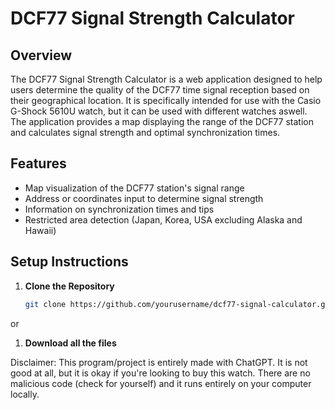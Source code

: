 # DCF77 Signal Strength Calculator

## Overview

The DCF77 Signal Strength Calculator is a web application designed to help users determine the quality of the DCF77 time signal reception based on their geographical location. It is specifically intended for use with the Casio G-Shock 5610U watch, but it can be used with different watches aswell. The application provides a map displaying the range of the DCF77 station and calculates signal strength and optimal synchronization times.

## Features

- Map visualization of the DCF77 station's signal range
- Address or coordinates input to determine signal strength
- Information on synchronization times and tips
- Restricted area detection (Japan, Korea, USA excluding Alaska and Hawaii)

## Setup Instructions

1. **Clone the Repository**

   ```bash
   git clone https://github.com/yourusername/dcf77-signal-calculator.git

or

1. **Download all the files**

Disclaimer: This program/project is entirely made with ChatGPT. It is not good at all, but it is okay if you're looking to buy this watch. There are no malicious code (check for yourself) and it runs entirely on your computer locally.
